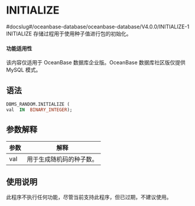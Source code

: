 INITIALIZE 
===============================
#docslug#/oceanbase-database/oceanbase-database/V4.0.0/INITIALIZE-1
INITIALIZE 存储过程用于使用种子值进行包的初始化。

  <main id="notice" >
    <h4>功能适用性</h4>
    <p>该内容仅适用于 OceanBase 数据库企业版。OceanBase 数据库社区版仅提供 MySQL 模式。</p>
  </main>

语法 
-----------

```sql
DBMS_RANDOM.INITIALIZE (
val  IN  BINARY_INTEGER);
```



参数解释 
-------------



| **参数** |    **解释**    |
|--------|--------------|
| val    | 用于生成随机码的种子数。 |



使用说明 
-------------

此程序不执行任何功能，尽管当前支持此程序，但已过期，不建议使用。
